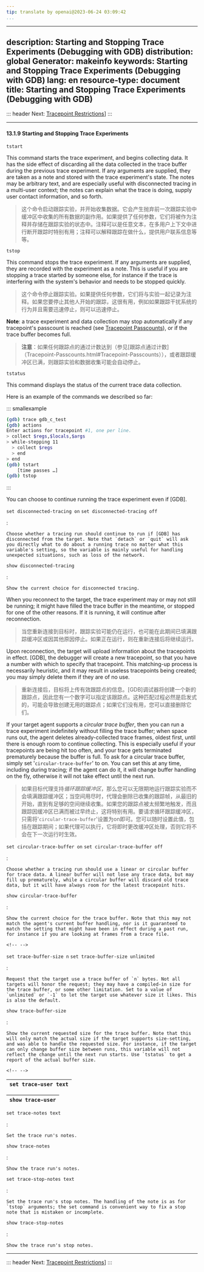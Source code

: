 ```yaml
---
tip: translate by openai@2023-06-24 03:09:42
...
```

---
description: Starting and Stopping Trace Experiments (Debugging with GDB)
distribution: global
Generator: makeinfo
keywords: Starting and Stopping Trace Experiments (Debugging with GDB)
lang: en
resource-type: document
title: Starting and Stopping Trace Experiments (Debugging with GDB)
---
::: header
Next: [Tracepoint Restrictions](Tracepoint-Restrictions.html#Tracepoint-Restrictions)]
:::

---

#### 13.1.9 Starting and Stopping Trace Experiments

`tstart`


This command starts the trace experiment, and begins collecting data. It has the side effect of discarding all the data collected in the trace buffer during the previous trace experiment. If any arguments are supplied, they are taken as a note and stored with the trace experiment's state. The notes may be arbitrary text, and are especially useful with disconnected tracing in a multi-user context; the notes can explain what the trace is doing, supply user contact information, and so forth.

> 这个命令启动跟踪实验，并开始收集数据。它会产生抛弃前一次跟踪实验中缓冲区中收集的所有数据的副作用。如果提供了任何参数，它们将被作为注释并存储在跟踪实验的状态中。注释可以是任意文本，在多用户上下文中进行断开跟踪时特别有用；注释可以解释跟踪在做什么，提供用户联系信息等等。

`tstop`


This command stops the trace experiment. If any arguments are supplied, they are recorded with the experiment as a note. This is useful if you are stopping a trace started by someone else, for instance if the trace is interfering with the system's behavior and needs to be stopped quickly.

> 这个命令停止跟踪实验。如果提供任何参数，它们将与实验一起记录为注释。如果您要停止其他人开始的跟踪，这很有用，例如如果跟踪干扰系统的行为并且需要迅速停止，则可以迅速停止。


**Note**: a trace experiment and data collection may stop automatically if any tracepoint's passcount is reached (see [Tracepoint Passcounts](Tracepoint-Passcounts.html#Tracepoint-Passcounts)), or if the trace buffer becomes full.

> **注意**：如果任何跟踪点的通过计数达到（参见[跟踪点通过计数]（Tracepoint-Passcounts.html#Tracepoint-Passcounts）），或者跟踪缓冲区已满，则跟踪实验和数据收集可能会自动停止。

`tstatus`

This command displays the status of the current trace data collection.

Here is an example of the commands we described so far:

::: smallexample

```bash
(gdb) trace gdb_c_test
(gdb) actions
Enter actions for tracepoint #1, one per line.
> collect $regs,$locals,$args
> while-stepping 11
  > collect $regs
  > end
> end
(gdb) tstart
    [time passes …]
(gdb) tstop
```

:::

You can choose to continue running the trace experiment even if [GDB].

`set disconnected-tracing on`
`set disconnected-tracing off`

:

```
Choose whether a tracing run should continue to run if [GDB] has disconnected from the target. Note that `detach` or `quit` will ask you directly what to do about a running trace no matter what this variable's setting, so the variable is mainly useful for handling unexpected situations, such as loss of the network.
```

`show disconnected-tracing`

:

```
Show the current choice for disconnected tracing.
```


When you reconnect to the target, the trace experiment may or may not still be running; it might have filled the trace buffer in the meantime, or stopped for one of the other reasons. If it is running, it will continue after reconnection.

> 当您重新连接到目标时，跟踪实验可能仍在运行，也可能在此期间已填满跟踪缓冲区或因其他原因停止。如果正在运行，则在重新连接后将继续运行。


Upon reconnection, the target will upload information about the tracepoints in effect. [GDB], the debugger will create a new tracepoint, so that you have a number with which to specify that tracepoint. This matching-up process is necessarily heuristic, and it may result in useless tracepoints being created; you may simply delete them if they are of no use.

> 重新连接后，目标将上传有效跟踪点的信息。[GDB]调试器将创建一个新的跟踪点，因此您有一个数字可以指定该跟踪点。这种匹配过程必然是启发式的，可能会导致创建无用的跟踪点；如果它们没有用，您可以直接删除它们。


If your target agent supports a *circular trace buffer*, then you can run a trace experiment indefinitely without filling the trace buffer; when space runs out, the agent deletes already-collected trace frames, oldest first, until there is enough room to continue collecting. This is especially useful if your tracepoints are being hit too often, and your trace gets terminated prematurely because the buffer is full. To ask for a circular trace buffer, simply set '`circular-trace-buffer`' to on. You can set this at any time, including during tracing; if the agent can do it, it will change buffer handling on the fly, otherwise it will not take effect until the next run.

> 如果目标代理支持*循环跟踪缓冲区*，那么您可以无限期地运行跟踪实验而不会填满跟踪缓冲区；当空间用尽时，代理会删除已收集的跟踪帧，从最旧的开始，直到有足够的空间继续收集。如果您的跟踪点被太频繁地触发，而且跟踪因缓冲区已满而被过早终止，这将特别有用。要请求循环跟踪缓冲区，只需将'`circular-trace-buffer`'设置为on即可。您可以随时设置此值，包括在跟踪期间；如果代理可以执行，它将即时更改缓冲区处理，否则它将不会在下一次运行时生效。

`set circular-trace-buffer on`
`set circular-trace-buffer off`

:

```
Choose whether a tracing run should use a linear or circular buffer for trace data. A linear buffer will not lose any trace data, but may fill up prematurely, while a circular buffer will discard old trace data, but it will have always room for the latest tracepoint hits.
```

`show circular-trace-buffer`

:

```
Show the current choice for the trace buffer. Note that this may not match the agent's current buffer handling, nor is it guaranteed to match the setting that might have been in effect during a past run, for instance if you are looking at frames from a trace file.
```

```
<!-- -->
```

`set trace-buffer-size n`
`set trace-buffer-size unlimited`

:

```
Request that the target use a trace buffer of `n` bytes. Not all targets will honor the request; they may have a compiled-in size for the trace buffer, or some other limitation. Set to a value of `unlimited` or `-1` to let the target use whatever size it likes. This is also the default.
```

`show trace-buffer-size`

:

```
Show the current requested size for the trace buffer. Note that this will only match the actual size if the target supports size-setting, and was able to handle the requested size. For instance, if the target can only change buffer size between runs, this variable will not reflect the change until the next run starts. Use `tstatus` to get a report of the actual buffer size.
```

```
<!-- -->
```

| `set trace-user text` |
| :-------------------: |

| `show trace-user` |
| :---------------: |

`set trace-notes text`

:

```
Set the trace run's notes.
```

`show trace-notes`

:

```
Show the trace run's notes.
```

`set trace-stop-notes text`

:

```
Set the trace run's stop notes. The handling of the note is as for `tstop` arguments; the set command is convenient way to fix a stop note that is mistaken or incomplete.
```

`show trace-stop-notes`

:

```
Show the trace run's stop notes.
```

---

::: header
Next: [Tracepoint Restrictions](Tracepoint-Restrictions.html#Tracepoint-Restrictions)]
:::
